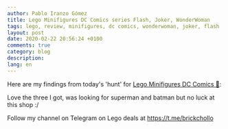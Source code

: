 ```yaml
---
author: Pablo Iranzo Gómez
title: Lego Minifigures DC Comics series Flash, Joker, WonderWoman
tags: lego, review, minifigures, dc comics, wonderwoman, joker, flash
layout: post
date: 2020-02-22 20:56:24 +0100
comments: true
category: blog
description:
lang: en
---
```


Here are my findings from today's 'hunt' for [Lego Minifigures DC Comics 🛒](https://www.amazon.es/dp/B07YG7QVPX?tag=redken-21):

<div class="elegant-instagram" data-instagram-id="B84P1gkooLi"></div>

Love the three I got, was looking for superman and batman but no luck at this shop :/

Follow my channel on Telegram on Lego deals at <https://t.me/brickchollo>
